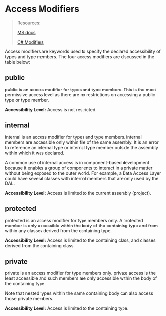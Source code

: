 # **Access Modifiers**

> Resources: 
> 
> [MS docs](https://docs.microsoft.com/en-us/dotnet/csharp/language-reference/keywords/access-modifiers)
>  
> [C# Modifiers](http://diranieh.com/NETCSharp/Modifiers.htm#Access%20Modifiers)

Access modifiers are keywords used to specify the declared accessibility of types and type members. The four access modifiers are discussed in the table below:

## **public**

public is an access modifier for types and type members. This is the most permissive access level as there are no restrictions on accessing a public type or type member.

**Accessibility Level:**  Access is not restricted.

## **internal**

internal is an access modifier for types and type members. internal members are accessible only within file of the same assembly. It is an error to reference an internal type or internal type member outside the assembly within which it was declared. 

A common use of internal access is in component-based development because it enables a group of components to interact in a private matter without being exposed to the outer world. For example, a Data Access Layer could have several classes with internal members that are only used by the DAL.

**Accessibility Level:**  Access is limited to the current assembly (project).

## **protected**

protected is an access modifier for type members only. A protected member is only accessible within the body of the containing type and from within any classes derived from the containing type.

**Accessibility Level:**  Access is limited to the containing class, and classes derived from the containing class

## **private**
private is an access modifier for type members only. private access is the least accessible and such members are only accessible within the body of the containing type.

Note that nested types within the same containing body can also access those private members.

**Accessibility Level:** 	Access is limited to the containing type.